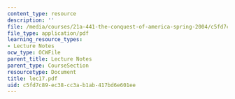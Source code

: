 ```yaml
---
content_type: resource
description: ''
file: /media/courses/21a-441-the-conquest-of-america-spring-2004/c5fd7c89ec38cc3ab1ab417bd6e601ee_lec17.pdf
file_type: application/pdf
learning_resource_types:
- Lecture Notes
ocw_type: OCWFile
parent_title: Lecture Notes
parent_type: CourseSection
resourcetype: Document
title: lec17.pdf
uid: c5fd7c89-ec38-cc3a-b1ab-417bd6e601ee
---
```

